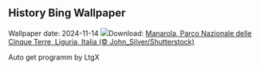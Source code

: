 ## History Bing Wallpaper
Wallpaper date: 2024-11-14
![](https://www.bing.com/th?id=OHR.ManarolaItaly_IT-IT6200614457_UHD.jpg&w=1000)Download: [Manarola, Parco Nazionale delle Cinque Terre, Liguria, Italia (© John_Silver/Shutterstock)](https://www.bing.com/th?id=OHR.ManarolaItaly_IT-IT6200614457_UHD.jpg)

Auto get programm by LtgX

